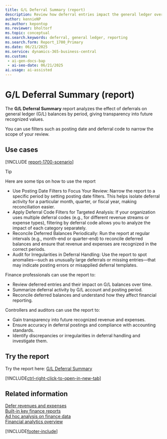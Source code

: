 ```yaml
---
title: G/L Deferral Summary (report)
description: Review how deferral entries impact the general ledger over time and reconcile deferred balances. This report summarizes deferred revenue and expense postings across G/L accounts, with filters for posting date and deferral code to focus your review.
author: kennieNP
ms.author: kepontop
ms.reviewer: bholtorf
ms.topic: conceptual
ms.search.keywords: deferral, general ledger, reporting
ms.search.form: Report_1700_Primary
ms.date: 06/21/2025
ms.service: dynamics-365-business-central
ms.custom:
 - ai-gen-docs-bap
 - ai-seo-date: 06/21/2025
ai.usage: ai-assisted
---
```


# G/L Deferral Summary (report)

The **G/L Deferral Summary** report analyzes the effect of deferrals on general ledger (G/L) balances by period, giving transparency into future recognized values.

You can use filters such as posting date and deferral code to narrow the scope of your review.

## Use cases

[!INCLUDE [report-1700-scenario](../includes/report-1700-scenario-include.md)]

> [!TIP]
> Here are some tips on how to use the report
> * Use Posting Date Filters to Focus Your Review: Narrow the report to a specific period by setting posting date filters. This helps isolate deferral activity for a particular month, quarter, or fiscal year, making reconciliation easier.
> * Apply Deferral Code Filters for Targeted Analysis: If your organization uses multiple deferral codes (e.g., for different revenue streams or expense types), filtering by deferral code allows you to analyze the impact of each category separately.
> * Reconcile Deferred Balances Periodically: Run the report at regular intervals (e.g., month-end or quarter-end) to reconcile deferred balances and ensure that revenue and expenses are recognized in the correct periods.
> * Audit for Irregularities in Deferral Handling: Use the report to spot anomalies—such as unusually large deferrals or missing entries—that may indicate posting errors or misapplied deferral templates.


Finance professionals can use the report to:

* Review deferred entries and their impact on G/L balances over time.
* Summarize deferral activity by G/L account and posting period.
* Reconcile deferred balances and understand how they affect financial reporting.

Controllers and auditors can use the report to:

* Gain transparency into future recognized revenue and expenses.
* Ensure accuracy in deferral postings and compliance with accounting standards.
* Identify discrepancies or irregularities in deferral handling and investigate them.


## Try the report

Try the report here: [G/L Deferral Summary](https://businesscentral.dynamics.com?report=1700)

[!INCLUDE[ctrl-right-click-to-open-in-new-tab](../includes/ctrl-right-click-to-open-in-new-tab.md)]

## Related information

[Defer revenues and expenses](../finance-how-defer-revenue-expenses.md)   
[Built-in key finance reports](../finance-reports.md)  
[Ad hoc analysis on finance data](../ad-hoc-analysis-finance.md)  
[Financial analytics overview](../bi.md)  

[!INCLUDE[footer-include](../includes/footer-banner.md)]
